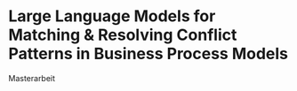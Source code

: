 # Large Language Models for Matching & Resolving Conflict Patterns in Business Process Models
Masterarbeit
